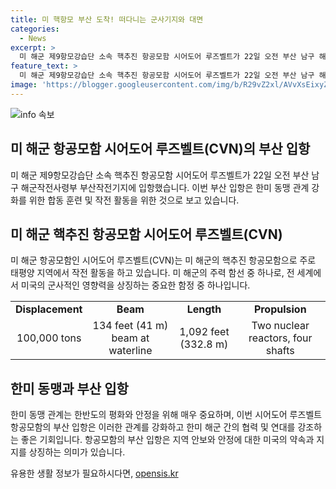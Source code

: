 ```yaml
---
title: 미 핵항모 부산 도착! 떠다니는 군사기지와 대면
categories:
  - News
excerpt: >
  미 해군 제9항모강습단 소속 핵추진 항공모함 시어도어 루즈벨트가 22일 오전 부산 남구 해군작전사령부 부산작전기지에 입항하였다.
feature_text: >
  미 해군 제9항모강습단 소속 핵추진 항공모함 시어도어 루즈벨트가 22일 오전 부산 남구 해군작전사령부 부산작전기지에 입항하였다.
image: 'https://blogger.googleusercontent.com/img/b/R29vZ2xl/AVvXsEixyZcFfHzMRdzZMjFBmAUKJYCLCGyLL1o632UiGVXcaFdKo_bkvkuCioo0uUKlGfBVcT3P84aROyZIXSBEx3Aw5nCQ3pTgDom1WDC4m8eifvWiAmWEEVb4x6G_l8C0QH225ldMjyaFvpxGEBGNO37VmDTDMHGhJPq73UglMfDca1-0aw/s1600/blogspot.png'
---
```


<p><img src="https://blogger.googleusercontent.com/img/b/R29vZ2xl/AVvXsEixyZcFfHzMRdzZMjFBmAUKJYCLCGyLL1o632UiGVXcaFdKo_bkvkuCioo0uUKlGfBVcT3P84aROyZIXSBEx3Aw5nCQ3pTgDom1WDC4m8eifvWiAmWEEVb4x6G_l8C0QH225ldMjyaFvpxGEBGNO37VmDTDMHGhJPq73UglMfDca1-0aw/s1600/blogspot.png" alt="info 속보" /></p>

<h2 data-ke-size="size26">미 해군 항공모함 시어도어 루즈벨트(CVN)의 부산 입항</h2>

<p data-ke-size="size16">미 해군 제9항모강습단 소속 핵추진 항공모함 시어도어 루즈벨트가 22일 오전 부산 남구 해군작전사령부 부산작전기지에 입항했습니다. 이번 부산 입항은 한미 동맹 관계 강화를 위한 합동 훈련 및 작전 활동을 위한 것으로 보고 있습니다.</p>

<h2 data-ke-size="size26">미 해군 핵추진 항공모함 시어도어 루즈벨트(CVN)</h2>

<p data-ke-size="size16">미 해군 항공모함인 시어도어 루즈벨트(CVN)는 미 해군의 핵추진 항공모함으로 주로 태평양 지역에서 작전 활동을 하고 있습니다. 미 해군의 주력 함선 중 하나로, 전 세계에서 미국의 군사적인 영향력을 상징하는 중요한 함정 중 하나입니다.</p>

<table>
  <tr>
    <td style="text-align: center; height: 17px;"><b>Displacement</b></td>
    <td style="text-align: center; height: 17px;"><b>Beam</b></td>
    <td style="text-align: center; height: 17px;"><b>Length</b></td>
    <td style="text-align: center; height: 17px;"><b>Propulsion</b></td>
  </tr>
  <tr>
    <td style="text-align: center; height: 17px;">100,000 tons</td>
    <td style="text-align: center; height: 17px;">134 feet (41 m) beam at waterline</td>
    <td style="text-align: center; height: 17px;">1,092 feet (332.8 m)</td>
    <td style="text-align: center; height: 17px;">Two nuclear reactors, four shafts</td>
  </tr>
</table>

<h2 data-ke-size="size26">한미 동맹과 부산 입항</h2>

<p data-ke-size="size16">한미 동맹 관계는 한반도의 평화와 안정을 위해 매우 중요하며, 이번 시어도어 루즈벨트 항공모함의 부산 입항은 이러한 관계를 강화하고 한미 해군 간의 협력 및 연대를 강조하는 좋은 기회입니다. 항공모함의 부산 입항은 지역 안보와 안정에 대한 미국의 약속과 지지를 상징하는 의미가 있습니다.</p>
유용한 생활 정보가 필요하시다면, <a href="https://opensis.kr" rel="dofollow">opensis.kr</a>


